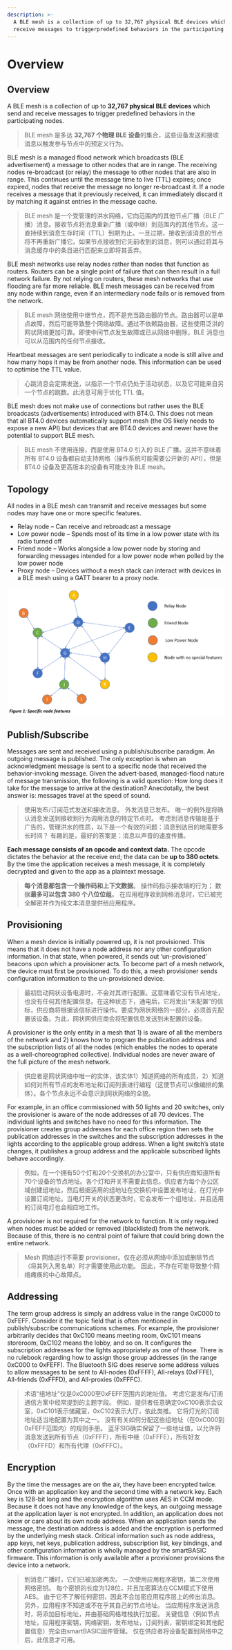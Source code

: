 ```yaml
---
description: >-
  A BLE mesh is a collection of up to 32,767 physical BLE devices which send and
  receive messages to triggerpredefined behaviors in the participating nodes.
---
```


# Overview

## Overview

A BLE mesh is a collection of up to **32,767 physical BLE devices** which send and receive messages to trigger predefined behaviors in the participating nodes. 

> BLE mesh 是多达 **32,767 个物理 BLE 设备**的集合，这些设备发送和接收消息以触发参与节点中的预定义行为。

BLE mesh is a managed flood network which broadcasts \(BLE advertisement\) a message to other nodes that are in range. The receiving nodes re-broadcast \(or relay\) the message to other nodes that are also in range. This continues until the message time to live \(TTL\) expires; once expired, nodes that receive the message no longer re-broadcast it. If a node receives a message that it previously received, it can immediately discard it by matching it against entries in the message cache. 

> BLE mesh 是一个受管理的洪水网络，它向范围内的其他节点广播（BLE 广播）消息。接收节点将消息重新广播（或中继）到范围内的其他节点。这一直持续到消息生存时间（TTL）到期为止。一旦过期，接收到该消息的节点将不再重新广播它。如果节点接收到它先前收到的消息，则可以通过将其与消息缓存中的条目进行匹配来立即将其丢弃。

BLE mesh networks use relay nodes rather than nodes that function as routers. Routers can be a single point of failure that can then result in a full network failure. By not relying on routers, these mesh networks that use flooding are far more reliable. BLE mesh messages can be received from any node within range, even if an intermediary node fails or is removed from the network. 

> BLE mesh 网络使用中继节点，而不是充当路由器的节点。路由器可以是单点故障，然后可能导致整个网络故障。通过不依赖路由器，这些使用泛洪的网状网络更加可靠。即使中间节点发生故障或已从网络中删除，BLE 消息也可以从范围内的任何节点接收。

Heartbeat messages are sent periodically to indicate a node is still alive and how many hops it may be from another node. This information can be used to optimise the TTL value. 

> 心跳消息会定期发送，以指示一个节点仍处于活动状态，以及它可能来自另一个节点的跳数。此消息可用于优化 TTL 值。

BLE mesh does not make use of connections but rather uses the BLE broadcasts \(advertisements\) introduced with BT4.0. This does not mean that all BT4.0 devices automatically support mesh \(the OS likely needs to expose a new API\) but devices that are BT4.0 devices and newer have the potential to support BLE mesh.

> BLE mesh 不使用连接，而是使用 BT4.0 引入的 BLE 广播。这并不意味着所有 BT4.0 设备都自动支持网格（操作系统可能需要公开新的 API），但是 BT4.0 设备及更高版本的设备有可能支持 BLE mesh。

## Topology

All nodes in a BLE mesh can transmit and receive messages but some nodes may have one or more specific features.

* Relay node – Can receive and rebroadcast a message 
* Low power node – Spends most of its time in a low power state with its radio turned off 
* Friend node – Works alongside a low power node by storing and forwarding messages intended for a low power node when polled by the low power node 
* Proxy node – Devices without a mesh stack can interact with devices in a BLE mesh using a GATT bearer to a proxy node.

![](.gitbook/assets/specification_node_feature.png)

## Publish/Subscribe

Messages are sent and received using a publish/subscribe paradigm. An outgoing message is published. The only exception is when an acknowledgment message is sent to a specific node that received the behavior-invoking message. Given the advert-based, managed-flood nature of message transmission, the following is a valid question: How long does it take for the message to arrive at the destination? Anecdotally, the best answer is: messages travel at the speed of sound. 

> 使用发布/订阅范式发送和接收消息。 外发消息已发布。 唯一的例外是将确认消息发送到接收到行为调用消息的特定节点时。 考虑到消息传输是基于广告的，管理洪水的性质，以下是一个有效的问题：消息到达目的地需要多长时间？ 有趣的是，最好的答案是：消息以声音的速度传播。

**Each message consists of an opcode and context data.** The opcode dictates the behavior at the receive end; the data can be **up to 380 octets**. By the time the application receives a mesh message, it is completely decrypted and given to the app as a plaintext message.

> **每个消息都包含一个操作码和上下文数据**。 操作码指示接收端的行为； 数据**最多可以包含 380 个八位位组**。 在应用程序收到网格消息时，它已被完全解密并作为纯文本消息提供给应用程序。

## Provisioning

When a mesh device is initially powered up, it is not provisioned. This means that it does not have a node address nor any other configuration information. In that state, when powered, it sends out ‘un-provisioned’ beacons upon which a provisioner acts. To become part of a mesh network, the device must first be provisioned. To do this, a mesh provisioner sends configuration information to the un-provisioned device. 

> 最初启动网状设备电源时，不会对其进行配置。这意味着它没有节点地址，也没有任何其他配置信息。在这种状态下，通电后，它将发出“未配置”的信标，供应商将根据该信标进行操作。要成为网状网络的一部分，必须首先配置该设备。为此，网状网供应商会将配置信息发送到未配置的设备。

A provisioner is the only entity in a mesh that 1\) is aware of all the members of the network and 2\) knows how to program the publication address and the subscription lists of all the nodes \(which enables the nodes to operate as a well-choreographed collective\). Individual nodes are never aware of the full picture of the mesh network. 

> 供应者是网状网络中唯一的实体，该实体1）知道网络的所有成员，2）知道如何对所有节点的发布地址和订阅列表进行编程（这使节点可以像编排的集体）。各个节点永远不会意识到网状网络的全貌。

For example, in an office commissioned with 50 lights and 20 switches, only the provisioner is aware of the node addresses of all 70 devices. The individual lights and switches have no need for this information. The provisioner creates group addresses for each office region then sets the publication addresses in the switches and the subscription addresses in the lights according to the applicable group address. When a light switch’s state changes, it publishes a group address and the applicable subscribed lights behave accordingly.

> 例如，在一个拥有50个灯和20个交换机的办公室中，只有供应商知道所有70个设备的节点地址。各个灯和开关不需要此信息。供应者为每个办公区域创建组地址，然后根据适用的组地址在交换机中设置发布地址，在灯光中设置订阅地址。当电灯开关的状态更改时，它会发布一个组地址，并且适用的订阅电灯也会相应地工作。

A provisioner is not required for the network to function. It is only required when nodes must be added or removed \(blacklisted\) from the network. Because of this, there is no central point of failure that could bring down the entire network.

> Mesh 网络运行不需要 provisioner。仅在必须从网络中添加或删除节点（将其列入黑名单）时才需要使用此功能。 因此，不存在可能导致整个网络瘫痪的中心故障点。

## Addressing

The term group address is simply an address value in the range 0xC000 to 0xFEFF. Consider it the topic field that is often mentioned in publish/subscribe communications schemes. For example, the provisioner arbitrarily decides that 0xC100 means meeting room, 0xC101 means storeroom, 0xC102 means the lobby, and so on. It configures the subscription addresses for the lights appropriately as one of those. There is no rulebook regarding how to assign those group addresses \(in the range 0xC000 to 0xFEFF\). The Bluetooth SIG does reserve some address values to allow messages to be sent to All-nodes \(0xFFFF\), All-relays \(0xFFFE\), All-friends \(0xFFFD\), and All-proxies \(0xFFFC\).

> 术语“组地址”仅是0xC000至0xFEFF范围内的地址值。 考虑它是发布/订阅通信方案中经常提到的主题字段。 例如，提供者任意确定0xC100表示会议室，0xC101表示储藏室，0xC102表示大厅，依此类推。 它将灯光的订阅地址适当地配置为其中之一。 没有有关如何分配这些组地址（在0xC000到0xFEFF范围内）的规则手册。 蓝牙SIG确实保留了一些地址值，以允许将消息发送到所有节点（0xFFFF），所有中继（0xFFFE），所有好友（0xFFFD）和所有代理（0xFFFC）。

## Encryption

By the time the messages are on the air, they have been encrypted twice. Once with an application key and the second time with a network key. Each key is 128-bit long and the encryption algorithm uses AES in CCM mode. Because it does not have any knowledge of the keys, an outgoing message at the application layer is not encrypted. In addition, an application does not know or care about its own node address. When an application sends the message, the destination address is added and the encryption is performed by the underlying mesh stack. Critical information such as node address, app keys, net keys, publication address, subscription list, key bindings, and other configuration information is wholly managed by the smartBASIC firmware. This information is only available after a provisioner provisions the device into a network.

> 到消息广播时，它们已被加密两次。 一次使用应用程序密钥，第二次使用网络密钥。 每个密钥的长度为128位，并且加密算法在CCM模式下使用AES。 由于它不了解任何密钥，因此不会加密应用程序层上的传出消息。 另外，应用程序不知道或不在乎其自己的节点地址。 当应用程序发送消息时，将添加目标地址，并由基础网格堆栈执行加密。 关键信息（例如节点地址，应用程序密钥，网络密钥，发布地址，订阅列表，密钥绑定和其他配置信息）完全由smartBASIC固件管理。 仅在供应者将设备配置到网络中之后，此信息才可用。

